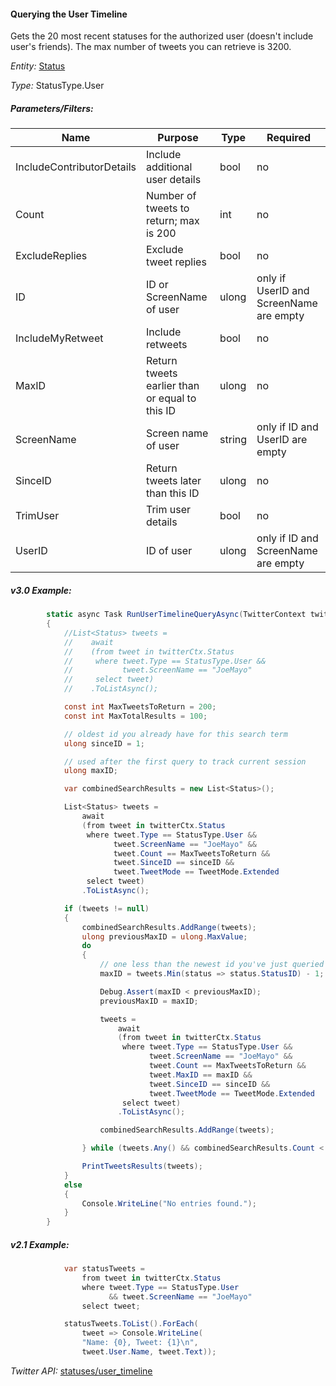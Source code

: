 #### Querying the User Timeline

Gets the 20 most recent statuses for the authorized user (doesn't include user's friends). The max number of tweets you can retrieve is 3200.

*Entity:* [Status](../LINQ-to-Twitter-Entities/Status-Entity.md)

*Type:* StatusType.User

##### Parameters/Filters:

| Name | Purpose | Type | Required |
|------|---------|------|----------|
| IncludeContributorDetails | Include additional user details | bool | no |
| Count | Number of tweets to return; max is 200 | int | no |
| ExcludeReplies | Exclude tweet replies | bool | no |
| ID | ID or ScreenName of user | ulong | only if UserID and ScreenName are empty |
| IncludeMyRetweet | Include retweets | bool | no |
| MaxID | Return tweets earlier than or equal to this ID | ulong | no |
| ScreenName | Screen name of user | string | only if ID and UserID are empty |
| SinceID | Return tweets later than this ID | ulong | no |
| TrimUser | Trim user details | bool | no |
| UserID | ID of user | ulong | only if ID and ScreenName are empty |

##### v3.0 Example:

```c#
        static async Task RunUserTimelineQueryAsync(TwitterContext twitterCtx)
        {
            //List<Status> tweets =
            //    await
            //    (from tweet in twitterCtx.Status
            //     where tweet.Type == StatusType.User &&
            //           tweet.ScreenName == "JoeMayo"
            //     select tweet)
            //    .ToListAsync();

            const int MaxTweetsToReturn = 200;
            const int MaxTotalResults = 100;

            // oldest id you already have for this search term
            ulong sinceID = 1;

            // used after the first query to track current session
            ulong maxID;

            var combinedSearchResults = new List<Status>();

            List<Status> tweets =
                await
                (from tweet in twitterCtx.Status
                 where tweet.Type == StatusType.User &&
                       tweet.ScreenName == "JoeMayo" &&
                       tweet.Count == MaxTweetsToReturn &&
                       tweet.SinceID == sinceID &&
                       tweet.TweetMode == TweetMode.Extended
                 select tweet)
                .ToListAsync();

            if (tweets != null)
            {
                combinedSearchResults.AddRange(tweets);
                ulong previousMaxID = ulong.MaxValue;
                do
                {
                    // one less than the newest id you've just queried
                    maxID = tweets.Min(status => status.StatusID) - 1;

                    Debug.Assert(maxID < previousMaxID);
                    previousMaxID = maxID;

                    tweets =
                        await
                        (from tweet in twitterCtx.Status
                         where tweet.Type == StatusType.User &&
                               tweet.ScreenName == "JoeMayo" &&
                               tweet.Count == MaxTweetsToReturn &&
                               tweet.MaxID == maxID &&
                               tweet.SinceID == sinceID &&
                               tweet.TweetMode == TweetMode.Extended
                         select tweet)
                        .ToListAsync();

                    combinedSearchResults.AddRange(tweets);

                } while (tweets.Any() && combinedSearchResults.Count < MaxTotalResults);

                PrintTweetsResults(tweets);
            }
            else
            {
                Console.WriteLine("No entries found.");
            }
        }
```

##### v2.1 Example:

```c#
            var statusTweets =
                from tweet in twitterCtx.Status
                where tweet.Type == StatusType.User
                      && tweet.ScreenName == "JoeMayo"
                select tweet;

            statusTweets.ToList().ForEach(
                tweet => Console.WriteLine(
                "Name: {0}, Tweet: {1}\n",
                tweet.User.Name, tweet.Text));
```

*Twitter API:* [statuses/user_timeline](https://developer.twitter.com/en/docs/tweets/timelines/api-reference/get-statuses-user_timeline)